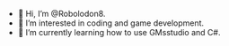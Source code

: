 - 👋 Hi, I’m @Robolodon8.
- 👀 I’m interested in coding and game development.
- 🌱 I’m currently learning how to use GMsstudio and C#.
